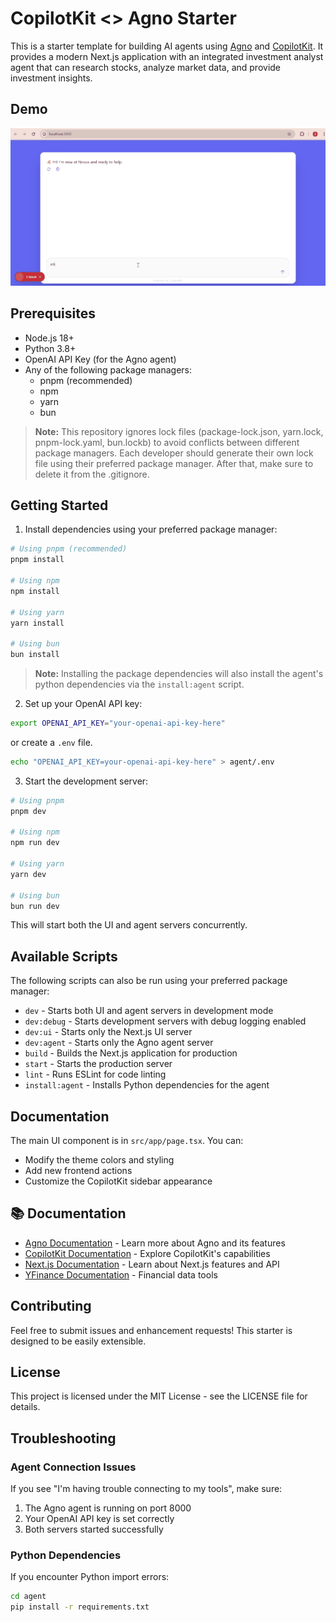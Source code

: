 # CopilotKit <> Agno Starter

This is a starter template for building AI agents using [Agno](https://agno.com) and [CopilotKit](https://copilotkit.ai). It provides a modern Next.js application with an integrated investment analyst agent that can research stocks, analyze market data, and provide investment insights.
## Demo
![Uygulama demosu](docs/demo.gif)

## Prerequisites

- Node.js 18+ 
- Python 3.8+
- OpenAI API Key (for the Agno agent)
- Any of the following package managers:
  - pnpm (recommended)
  - npm
  - yarn
  - bun

> **Note:** This repository ignores lock files (package-lock.json, yarn.lock, pnpm-lock.yaml, bun.lockb) to avoid conflicts between different package managers. Each developer should generate their own lock file using their preferred package manager. After that, make sure to delete it from the .gitignore.

## Getting Started

1. Install dependencies using your preferred package manager:
```bash
# Using pnpm (recommended)
pnpm install

# Using npm
npm install

# Using yarn
yarn install

# Using bun
bun install
```

> **Note:** Installing the package dependencies will also install the agent's python dependencies via the `install:agent` script.

2. Set up your OpenAI API key:
```bash
export OPENAI_API_KEY="your-openai-api-key-here"
```

or create a `.env` file.

```bash
echo "OPENAI_API_KEY=your-openai-api-key-here" > agent/.env
```

3. Start the development server:
```bash
# Using pnpm
pnpm dev

# Using npm
npm run dev

# Using yarn
yarn dev

# Using bun
bun run dev
```

This will start both the UI and agent servers concurrently.

## Available Scripts
The following scripts can also be run using your preferred package manager:
- `dev` - Starts both UI and agent servers in development mode
- `dev:debug` - Starts development servers with debug logging enabled
- `dev:ui` - Starts only the Next.js UI server
- `dev:agent` - Starts only the Agno agent server
- `build` - Builds the Next.js application for production
- `start` - Starts the production server
- `lint` - Runs ESLint for code linting
- `install:agent` - Installs Python dependencies for the agent

## Documentation

The main UI component is in `src/app/page.tsx`. You can:
- Modify the theme colors and styling
- Add new frontend actions
- Customize the CopilotKit sidebar appearance

## 📚 Documentation

- [Agno Documentation](https://docs.agno.com/introduction) - Learn more about Agno and its features
- [CopilotKit Documentation](https://docs.copilotkit.ai) - Explore CopilotKit's capabilities
- [Next.js Documentation](https://nextjs.org/docs) - Learn about Next.js features and API
- [YFinance Documentation](https://pypi.org/project/yfinance/) - Financial data tools

## Contributing

Feel free to submit issues and enhancement requests! This starter is designed to be easily extensible.

## License

This project is licensed under the MIT License - see the LICENSE file for details.

## Troubleshooting

### Agent Connection Issues
If you see "I'm having trouble connecting to my tools", make sure:
1. The Agno agent is running on port 8000
2. Your OpenAI API key is set correctly
3. Both servers started successfully

### Python Dependencies
If you encounter Python import errors:
```bash
cd agent
pip install -r requirements.txt
```